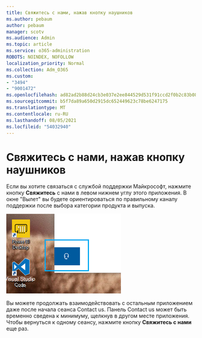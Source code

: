```yaml
---
title: Свяжитесь с нами, нажав кнопку наушников
ms.author: pebaum
author: pebaum
manager: scotv
ms.audience: Admin
ms.topic: article
ms.service: o365-administration
ROBOTS: NOINDEX, NOFOLLOW
localization_priority: Normal
ms.collection: Adm_O365
ms.custom:
- "3494"
- "9001472"
ms.openlocfilehash: ad82ad2b88d24cb3e037e2ee844529d531f91ccd2f0b2c83b08ead9df889cc0f
ms.sourcegitcommit: b5f7da89a650d2915dc652449623c78be6247175
ms.translationtype: MT
ms.contentlocale: ru-RU
ms.lasthandoff: 08/05/2021
ms.locfileid: "54032940"
---
```

# <a name="contact-us-by-clicking-the-headphone-button"></a>Свяжитесь с нами, нажав кнопку наушников

Если вы хотите связаться с службой поддержки Майкрософт, нажмите кнопку **Свяжитесь** с нами в левом нижнем углу этого приложения. В окне "Вылет" вы будете ориентироваться по правильному каналу поддержки после выбора категории продукта и выпуска.

![Свяжитесь с нами, щелкнув значок наушников.](media/contact-us-headphone-icon.png)

Вы можете продолжать взаимодействовать с остальным приложением даже после начала сеанса Contact us. Панель Contact us может быть временно сведена к минимуму, щелкнув в другом месте приложения. Чтобы вернуться к одному сеансу, нажмите кнопку **Свяжитесь с нами** еще раз.
